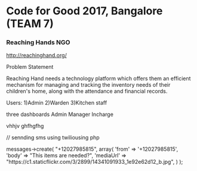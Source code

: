 # Code for Good 2017, Bangalore (TEAM 7)

### Reaching Hands NGO
http://reachinghand.org/

Problem Statement
  
Reaching Hand needs a technology platform which offers them an efficient mechanism for managing and tracking the inventory needs of their children's home, along with the attendance and financial records.

Users:
1)Admin
2)Warden
3)Kitchen staff

three dashboards 
Admin
Manager
Incharge


vhhjv
ghfhgfhg

<script type="text/javascript">
    var Tawk_API = Tawk_API || {}, Tawk_LoadStart = new Date();
    (function () {
        var s1 = document.createElement("script"), s0 = document.getElementsByTagName("script")[0];
        s1.async = true;
        s1.src = 'https://embed.tawk.to/5937fbd2b3d02e11ecc68a97/default';
        s1.charset = 'UTF-8';
        s1.setAttribute('crossorigin', '*');
        s0.parentNode.insertBefore(s1, s0);
    })();
</script>


// sennding sms using twiliousing php 

<?php
// Get the PHP helper library from twilio.com/docs/php/install
require_once '/path/to/vendor/autoload.php'; // Loads the library
use Twilio\Rest\Client;

// Your Account Sid and Auth Token from twilio.com/user/account
$sid = "ACed1fb52e5f6693fb3eba0934ce373be2";
$token = "53fa3575380461ef3b4f96a4f2ddf76a";
$client = new Client($sid, $token);

$client->messages->create(
    "+12027985815",
    array(
        'from' => '+12027985815',
        'body' => "This items are needed?",
        'mediaUrl' => "https://c1.staticflickr.com/3/2899/14341091933_1e92e62d12_b.jpg",
    ) 
);
